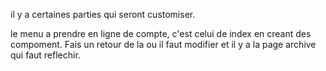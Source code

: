il y a certaines parties qui seront customiser. 

le menu a prendre en ligne de compte, c'est celui de index en creant des compoment.
Fais un retour de la ou il faut modifier et il y a la page archive qui faut reflechir.